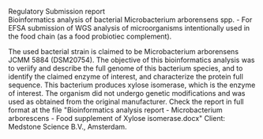 Regulatory Submission report  
Bioinformatics analysis of bacterial Microbacterium arborensens spp. - For EFSA submission of WGS analysis of microorganisms intentionally used in the food chain (as a food probiotiec complement).

The used bacterial strain is claimed to be Microbacterium arborensens JCMM 5884 (DSM20754). 
The objective of this bioinformatics analysis was to veriify and describe the full genome of this bacterium species, and to identify the claimed enzyme of interest, and characterize the protein full sequence.
This bacterium produces xylose isomerase, which is the enzyme of interest. The organism did not undergo genetic modifications and was used as obtained from the original manufacturer.
Check the report in full format at the file "Bioinformatics analysis report - Microbacterium arborescens - Food supplement of Xylose isomerase.docx"
Client: Medstone Science B.V., Amsterdam.
